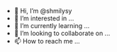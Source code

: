 - 👋 Hi, I’m @shmilysy
- 👀 I’m interested in ...
- 🌱 I’m currently learning ...
- 💞️ I’m looking to collaborate on ...
- 📫 How to reach me ...

<!---
shmilysy/shmilysy is a ✨ special ✨ repository because its `README.md` (this file) appears on your GitHub profile.
You can click the Preview link to take a look at your changes.
--->
